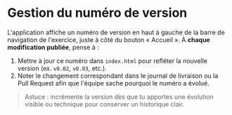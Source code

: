 # Gestion du numéro de version

L'application affiche un numéro de version en haut à gauche de la barre de navigation de l'exercice, juste à côté du bouton « Accueil ». À **chaque modification publiée**, pense à :

1. Mettre à jour ce numéro dans `index.html` pour refléter la nouvelle version (ex. `v0.02`, `v0.03`, etc.).
2. Noter le changement correspondant dans le journal de livraison ou la Pull Request afin que l'équipe sache pourquoi le numéro a évolué.

> Astuce : incrémente la version dès que tu apportes une évolution visible ou technique pour conserver un historique clair.
